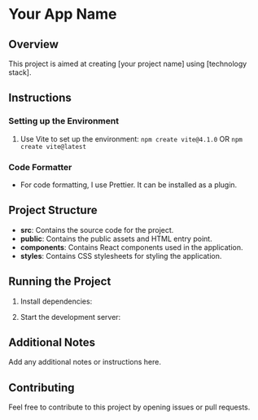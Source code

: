<!-- Add Instruction and though Process on creting this App -->

# Your App Name

## Overview

This project is aimed at creating [your project name] using [technology stack].

## Instructions

### Setting up the Environment

1. Use Vite to set up the environment:
   `npm create vite@4.1.0`
   OR
   `npm create vite@latest`

### Code Formatter

- For code formatting, I use Prettier. It can be installed as a plugin.

## Project Structure

- **src**: Contains the source code for the project.
- **public**: Contains the public assets and HTML entry point.
- **components**: Contains React components used in the application.
- **styles**: Contains CSS stylesheets for styling the application.

## Running the Project

1. Install dependencies:

2. Start the development server:

## Additional Notes

Add any additional notes or instructions here.

## Contributing

Feel free to contribute to this project by opening issues or pull requests.
